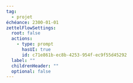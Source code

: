 ```yaml
---
tag:
  - projet
échéance: 2300-01-01
zettelFlowSettings:
  root: false
  actions:
    - type: prompt
      hasUI: true
      id: c71e861b-ec8b-4253-954f-ec9f55d45292
  label: ""
  childrenHeader: ""
  optional: false
---
```


